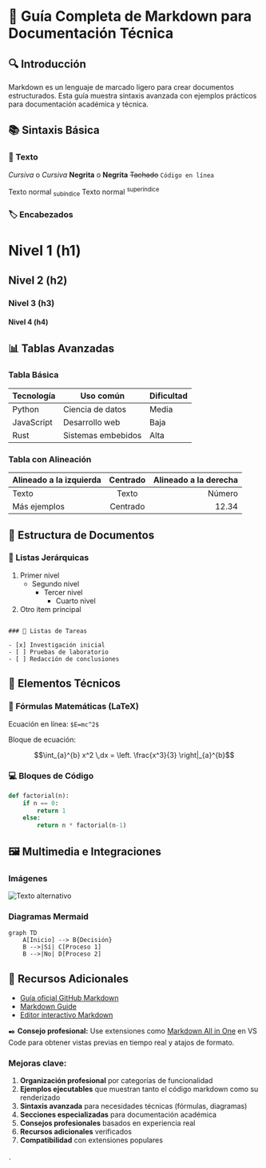 # 📝 Guía Completa de Markdown para Documentación Técnica

## 🔍 Introducción

Markdown es un lenguaje de marcado ligero para crear documentos estructurados. Esta guía muestra sintaxis avanzada con ejemplos prácticos para documentación académica y técnica.

## 📚 Sintaxis Básica

### 📝 Texto

_Cursiva_ o _Cursiva_
**Negrita** o **Negrita**
~~Tachado~~
`Código en línea`

Texto normal <sub>subíndice</sub>
Texto normal <sup>superíndice</sup>

### 🏷️ Encabezados

# Nivel 1 (h1)

## Nivel 2 (h2)

### Nivel 3 (h3)

#### Nivel 4 (h4)

## 📊 Tablas Avanzadas

### Tabla Básica

| Tecnología | Uso común          | Dificultad |
| ---------- | ------------------ | ---------- |
| Python     | Ciencia de datos   | Media      |
| JavaScript | Desarrollo web     | Baja       |
| Rust       | Sistemas embebidos | Alta       |

### Tabla con Alineación

| Alineado a la izquierda | Centrado | Alineado a la derecha |
| :---------------------- | :------: | --------------------: |
| Texto                   |  Texto   |                Número |
| Más ejemplos            | Centrado |                 12.34 |

## 📂 Estructura de Documentos

### 📑 Listas Jerárquicas

1. Primer nivel
   - Segundo nivel
     - Tercer nivel
       - Cuarto nivel
2. Otro ítem principal

```

### 📌 Listas de Tareas

- [x] Investigación inicial
- [ ] Pruebas de laboratorio
- [ ] Redacción de conclusiones
```

## 🧮 Elementos Técnicos

### 📐 Fórmulas Matemáticas (LaTeX)

Ecuación en línea: `$E=mc^2$`

Bloque de ecuación:

```math
\int_{a}^{b} x^2 \,dx = \left. \frac{x^3}{3} \right|_{a}^{b}
```

### 💻 Bloques de Código

```python
def factorial(n):
    if n == 0:
        return 1
    else:
        return n * factorial(n-1)
```

## 🖼️ Multimedia e Integraciones

### Imágenes

![Texto alternativo](imagen.png "Título opcional")

### Diagramas Mermaid

```mermaid
graph TD
    A[Inicio] --> B{Decisión}
    B -->|Sí| C[Proceso 1]
    B -->|No| D[Proceso 2]
```

## 🔗 Recursos Adicionales

- [Guía oficial GitHub Markdown](https://docs.github.com/es/get-started/writing-on-github/getting-started-with-writing-and-formatting-on-github/basic-writing-and-formatting-syntax)
- [Markdown Guide](https://www.markdownguide.org/)
- [Editor interactivo Markdown](https://dillinger.io/)

✒️ **Consejo profesional:** Use extensiones como [Markdown All in One](https://marketplace.visualstudio.com/items?itemName=yzhang.markdown-all-in-one) en VS Code para obtener vistas previas en tiempo real y atajos de formato.

### Mejoras clave:

1. **Organización profesional** por categorías de funcionalidad
2. **Ejemplos ejecutables** que muestran tanto el código markdown como su renderizado
3. **Sintaxis avanzada** para necesidades técnicas (fórmulas, diagramas)
4. **Secciones especializadas** para documentación académica
5. **Consejos profesionales** basados en experiencia real
6. **Recursos adicionales** verificados
7. **Compatibilidad** con extensiones populares

```

`
```

